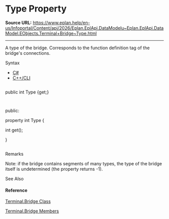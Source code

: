# Type Property

**Source URL:** https://www.eplan.help/en-us/Infoportal/Content/api/2026/Eplan.EplApi.DataModelu~Eplan.EplApi.DataModel.EObjects.Terminal+Bridge~Type.html

---

A type of the bridge. Corresponds to the function definition tag of the bridge's connections.

Syntax

- [C#](#i-syntax-CS)
- [C++/CLI](#i-syntax-CPP2005)

```
```
public int Type {get;}
```
```

```
```
public:
property int Type {
   int get();
}
```
```

Remarks

Note: if the bridge contains segments of many types, the type of the bridge itself is undetermined (the property returns -1).



See Also

#### Reference

[Terminal.Bridge Class](Eplan.EplApi.DataModelu~Eplan.EplApi.DataModel.EObjects.Terminal+Bridge.html)
  
[Terminal.Bridge Members](Eplan.EplApi.DataModelu~Eplan.EplApi.DataModel.EObjects.Terminal+Bridge_members.html)